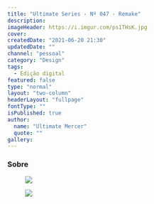 ```yaml
---
title: "Ultimate Series - Nº 047 - Remake"
description:
imageHeader: https://i.imgur.com/ps1THsK.jpg
cover:
createdDate: "2021-06-20 21:30"
updatedDate: ""
channel: "pessoal"
category: "Design"
tags:
  - Edição digital
featured: false
type: "normal"
layout: "two-column"
headerLayout: "fullpage"
fontType: ""
isPublished: true
author:
  name: "Ultimate Mercer"
  quote: ""
gallery:
---
```


### Sobre

<figure>
	<img src="https://i.imgur.com/ps1THsK.jpg" class="img-fluid mx-auto d-block mb-4" />
</figure>

<figure>
	<img src="https://i.imgur.com/kZ0nZNr.jpg" class="img-fluid mx-auto d-block mb-4" />
</figure>
